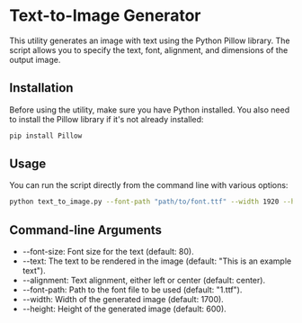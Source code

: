 # Text-to-Image Generator

This utility generates an image with text using the Python Pillow library. The script allows you to specify the text, font, alignment, and dimensions of the output image.

## Installation

Before using the utility, make sure you have Python installed. You also need to install the Pillow library if it's not already installed:

```bash
pip install Pillow
```

## Usage
You can run the script directly from the command line with various options:
```bash
python text_to_image.py --font-path "path/to/font.ttf" --width 1920 --height 1080 --font-size 100 --text "Your custom text" --alignment center
```

## Command-line Arguments
- --font-size: Font size for the text (default: 80).
- --text: The text to be rendered in the image (default: "This is an example text").
- --alignment: Text alignment, either left or center (default: center).
- --font-path: Path to the font file to be used (default: "1.ttf").
- --width: Width of the generated image (default: 1700).
- --height: Height of the generated image (default: 600).
